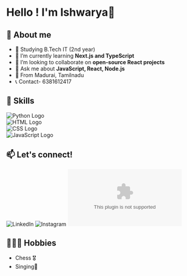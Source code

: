 # Hello ! I'm Ishwarya🤝
## 👤 About me
- 🔭 Studying B.Tech IT (2nd year)
- 🌱 I’m currently learning **Next.js and TypeScript**
- 👯 I’m looking to collaborate on **open-source React projects**
- 💬 Ask me about **JavaScript, React, Node.js**
- 📍 From Madurai, Tamilnadu
-  📞 Contact- 6381612417

## 🚀 Skills
![Python Logo](https://example.com/path/to/python-logo.png)  
![HTML Logo](https://example.com/path/to/html-logo.png)  
![CSS Logo](https://example.com/path/to/css-logo.png)  
![JavaScript Logo](https://example.com/path/to/javascript-logo.png)


## 📫 Let's connect!
![LinkedIn](https://linkedin.com/in/yourusername)
![Instagram]([Instagram](https://instagram.com/yourusername))
![Mail](ishwaryaseenivasan2006@gmail.com)


## 🏌🏻‍♀️ Hobbies
- Chess 🎖️
- Singing🎤
